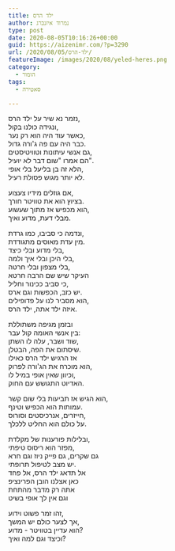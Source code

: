 ```yaml
---
title: ילד הרס
author: נמרוד איזנברג
type: post
date: 2020-08-05T10:16:26+00:00
guid: https://aizenimr.com/?p=3290
url: /2020/08/05/ילד-הרס/
featureImage: /images/2020/08/yeled-heres.png
category:
  - הומור
tags:
  - סאטירה

---
```

נזמר נא שיר על ילד הרס,  
ונגידה כולנו בקול,  
כאשר עוד היה הוא רק נער,  
כבר היה עם פה ג'ורה גדול.  
גם אנשי עיתונות וטוויטיסטים,  
הם אמרו "שום דבר לא יועיל".  
הלא זה בן בליעל בלי אופי,  
לא יותר מגוש פסולת רעיל.

אם גוזלים מידיו צעצוע,  
בציוץ הוא את טוויטר חורך.  
הוא מכפיש אז מתוך שעשוע,  
מבלי דעת, מדוע ואיך.

ונדמה כי סביבו, כמו גרדת,  
מין עדת מאוסים מתגודדת.  
בלי מדוע ובלי כיצד,  
בלי היכן ובלי איך ולמה,  
בלי מצפון ובלי חרטה,  
העיקר שיש שם הרבה חרטא  
כי סביב ככינור וחליל,  
יש כזב, הכפשות וגם ארס.  
הוא מסביר לנו על פדופילים,  
איזה ילד אתה, ילד הרס.

ובזמן מגיפה משתוללת  
בין אנשי האומה קול עבר:  
שוד ושבר, עלה לו השתן,  
שיסתום את הפה, הבטלן.  
אז הרגיש ילד הרס כאילו  
הוא מוכרח את הג'ורה לפרוק,  
וכיוון שאין אופי במיל לו,  
האדיוט התגושש עם החוק.

הוא הגיש אז תביעות בלי שום קשר,  
עמותות הוא הכפיש וטינף.  
חייזרים, אנרכיסטים וסורוס,  
על כולם הוא החליט ללכלך.

ובלילות פורענות של מקלדת,  
מפזר הוא ריסוס טיפתי,  
גם שקרים, גם פייק ניוז וגם חרא  
יש מצב לטיפול תרופתי.  
אל תדאג ילד הרס, אל פחד  
כאן אצלנו הובן הפרינציפ  
אתה רק מדבר מהתחת  
וגם אין לך אופי בשיט

זהו זמר פשוט וידוע,  
אך לצער כולם יש המשך,  
הוא עדיין בטוויטר - מדוע?  
וכיצד וגם למה ואיך?